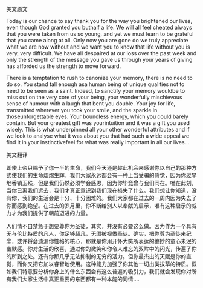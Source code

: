 美文原文

Today is our chance to say thank you for the way you brightened our lives, even though God granted you buthalf a life. We will all feel cheated always that you were taken from us so young, and yet we must learn to be grateful that you came along at all. Only now you are gone do we truly appreciate what we are now without and we want you to know that life without you is very, very difficult. We have all despaired at our loss over the past week and only the strength of the message you gave us through your years of giving has afforded us the strength to move forward.

There is a temptation to rush to canonize your memory, there is no need to do so. You stand tall enough asa human being of unique qualities not to need to be seen as a saint. Indeed, to sanctify your memory wouldbe to miss out on the very core of your being, your wonderfully mischievous sense of humour with a laugh that bent you double. Your joy for life, transmitted wherever you took your smile, and the sparkle in thoseunforgettable eyes. Your boundless energy, which you could barely contain. But your greatest gift was yourintuition and it was a gift you used wisely. This is what underpinned all your other wonderful attributes and if we look to analyse what it was about you that had such a wide appeal we find it in your instinctivefeel for what was really important in all our lives... 



美文翻译

即使上帝只赐予了你一半的生命，我们今天还是趁此机会来感谢你以自己的那种方式使我们的生命熠熠生辉。我们大家永远都会有一种上当受骗的感觉，因为你过早地香销玉殒，但是我们仍然必须学会感恩，因为你毕竞曾与我们同在。唯在此刻，当你已离我们远去，我们才真正意识到我们现在损失了什么。我们想让你知道，没有你，我们的生活会是十分、十分困难的。我们大家都在过去的一周内因为失去了你而感到绝望。在过去的岁月里，你不断给别人以奉献的启示，唯有这种启示的威力才为我们提供了朝前迈进的力量。

人们情不自禁急于想要尊你为圣徒，其实，并没有必要这么做。因为作为一个具有无与伦比特质的凡人，你足够超凡，无须被视做圣徒。确实，把你尊为圣徒来纪念，或许将会遗漏你性格的核心，那就是你用开怀大笑所表达的绝妙的童心未泯的幽默感。你对生活的欣喜，通过你的微笑和你令人难忘的双眸中的闪光，传遍了你的所到之处。还有你那几乎无法抑制的无穷的活力。但你最杰出的天賦是你的直觉，而你又把它加以睿智地使用。这种能力加强了你其他一切出类拔萃的特质。假如我们特意要分析你身上的什么东西会有这么普遍的吸引力，我们就会发现你对所有我们大家生活中真正重要的东西都有一种本能的同情....